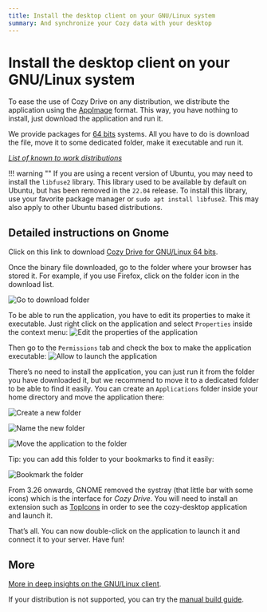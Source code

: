 ```yaml
---
title: Install the desktop client on your GNU/Linux system
summary: And synchronize your Cozy data with your desktop
---
```


# Install the desktop client on your GNU/Linux system

To ease the use of Cozy Drive on any distribution, we distribute the application using the [AppImage](https://appimage.org/) format. This way, you have nothing to install, just download the application and run it.

We provide packages for [64 bits](https://nuts.cozycloud.cc/download/channel/stable/64) systems. All you have to do is download the file, move it to some dedicated folder, make it executable and run it.

_[List of known to work distributions](../../cozy-desktop/usage/linux.md#supported-distributions)_

!!! warning ""
    If you are using a recent version of Ubuntu, you may need to install the `libfuse2` library. This library used to be available by default on Ubuntu, but has been removed in the `22.04` release. To install this library, use your favorite package manager or `sudo apt install libfuse2`. This may also apply to other Ubuntu based distributions.

## Detailed instructions on Gnome

Click on this link to download [Cozy Drive for GNU/Linux 64 bits](https://nuts.cozycloud.cc/download/channel/stable/64).

Once the binary file downloaded, go to the folder where your browser has stored it. For example, if you use Firefox, click on the folder icon in the download list.

![Go to download folder](../../img/sync/open-download-folder.png)

To be able to run the application, you have to edit its properties to make it executable. Just right click on the application and select `Properties` inside the context menu:
![Edit the properties of the application](../../img/sync/right-click-properties.png)

Then go to the `Permissions` tab and check the box to make the application executable:
![Allow to launch the application](../../img/sync/make-executable.png)

There’s no need to install the application, you can just run it from the folder you have downloaded it, but we recommend to move it to a dedicated folder to be able to find it easily. You can create an `Applications` folder inside your home directory and move the application there:

![Create a new folder](../../img/sync/new-folder.png)

![Name the new folder](../../img/sync/new-folder-name.png)

![Move the application to the folder](../../img/sync/move-appimage.png)

Tip: you can add this folder to your bookmarks to find it easily:

![Bookmark the folder](../../img/sync/new-bookmark.png)

From 3.26 onwards, GNOME removed the systray (that little bar with some icons) which is the interface for _Cozy Drive_. You will need to install an extension such as [TopIcons](https://extensions.gnome.org/extension/1031/topicons/) in order to see the cozy-desktop application and launch it.

That’s all. You can now double-click on the application to launch it and connect it to your server. Have fun!

## More

[More in deep insights on the GNU/Linux client](../../cozy-desktop/usage/linux.md).

If your distribution is not supported, you can try the [manual build guide](../../cozy-desktop/usage/build.md).
